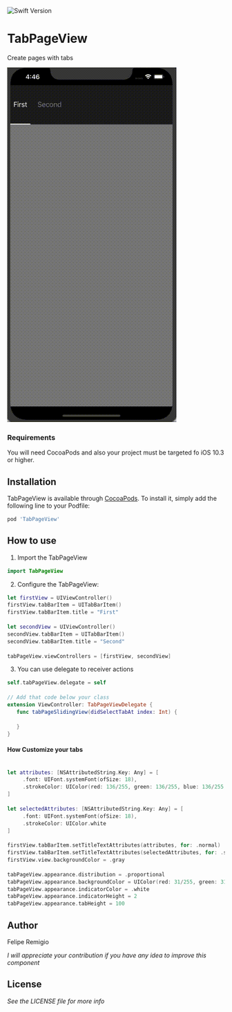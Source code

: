 
![Swift Version](https://img.shields.io/badge/Swift-4.2-orange.svg)
# TabPageView
Create pages with tabs 

![](example.gif)

### Requirements

You will need CocoaPods and also your project must be targeted fo iOS 10.3 or higher.

## Installation

TabPageView is available through [CocoaPods](https://cocoapods.org). To install
it, simply add the following line to your Podfile:

```ruby
pod 'TabPageView'
```

## How to use

1. Import the TabPageView

```swift 
import TabPageView
```

2. Configure the TabPageView:

```swift 
let firstView = UIViewController()
firstView.tabBarItem = UITabBarItem()
firstView.tabBarItem.title = "First"
        
let secondView = UIViewController()
secondView.tabBarItem = UITabBarItem()
secondView.tabBarItem.title = "Second"
        
tabPageView.viewControllers = [firstView, secondView]
 ```

3. You can use delegate to receiver actions
 ```swift
 self.tabPageView.delegate = self
 
 // Add that code below your class
 extension ViewController: TabPageViewDelegate {
    func tabPageSlidingView(didSelectTabAt index: Int) {
        
    }
}
```

#### How Customize your tabs

```swift
        
let attributes: [NSAttributedString.Key: Any] = [
     .font: UIFont.systemFont(ofSize: 18),
     .strokeColor: UIColor(red: 136/255, green: 136/255, blue: 136/255, alpha: 1)
]
        
let selectedAttributes: [NSAttributedString.Key: Any] = [
     .font: UIFont.systemFont(ofSize: 18),
     .strokeColor: UIColor.white
]

firstView.tabBarItem.setTitleTextAttributes(attributes, for: .normal)
firstView.tabBarItem.setTitleTextAttributes(selectedAttributes, for: .selected)
firstView.view.backgroundColor = .gray

tabPageView.appearance.distribution = .proportional
tabPageView.appearance.backgroundColor = UIColor(red: 31/255, green: 31/255, blue: 31/255, alpha: 1)
tabPageView.appearance.indicatorColor = .white
tabPageView.appearance.indicatorHeight = 2
tabPageView.appearance.tabHeight = 100
```

## Author
Felipe Remigio

*I will appreciate your contribution if you have any idea to improve this component*  

## License
*See the LICENSE file for more info*






